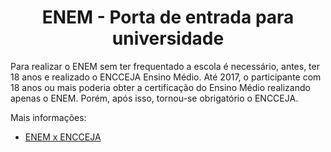 <h1 align="center">ENEM - Porta de entrada para universidade</h1>

Para realizar o ENEM sem ter frequentado a escola é necessário, antes, ter 18 anos e realizado o ENCCEJA Ensino Médio. Até 2017, o participante com 18 anos ou mais poderia obter a certificação do Ensino Médio realizando apenas o ENEM. Porém, após isso, tornou-se obrigatório o ENCCEJA.

Mais informações:

- [ENEM x ENCCEJA](https://www.guiadacarreira.com.br/educacao/enem/enem-certificacao-ensino-medio-supletivo/)
